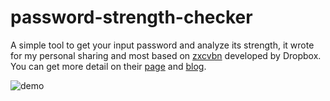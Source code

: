 # password-strength-checker
A simple tool to get your input password and analyze its strength, it wrote for my personal sharing and most based on [zxcvbn](https://www.npmjs.com/package/zxcvbn) developed by Dropbox. You can get more detail on their [page](https://github.com/dropbox/zxcvbn) and [blog](https://blogs.dropbox.com/tech/2012/04/zxcvbn-realistic-password-strength-estimation/).

![demo]('./demo.png')
